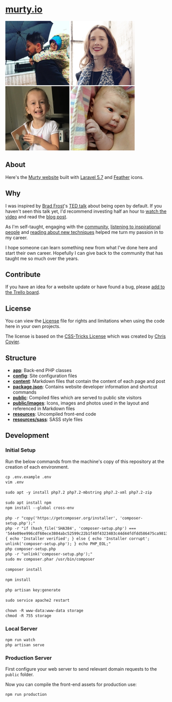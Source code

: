 [murty.io](https://murty.io)
=======

[![Brendan](/public/images/brendan/brendan_murty.jpg)](https://murty.io/brendan) [![Ella](/public/images/ella/ella_condon.jpg)](https://ellacondon.com/) [![Isla](/public/images/isla/isla_murty.jpg)](https://murty.io/isla) [![Freya](/public/images/freya/freya_murty.jpg)](https://murty.io/freya)

## About

Here's the [Murty website](https://murty.io) built with [Laravel 5.7](https://laravel.com/) and [Feather](http://feathericons.com) icons.

## Why

I was inspired by [Brad Frost](https://github.com/bradfrost)'s [TED talk](https://twitter.com/brad_frost/status/476515058738925568) about being open by default. If you haven't seen this talk yet, I'd recommend investing half an hour to [watch the video](https://www.youtube.com/watch?v=7rW9vTrN6OU) and read the [blog post](http://bradfrostweb.com/blog/post/creative-exhaust/).

As I'm self-taught, engaging with the [community](https://twitter.com/brendanmurty/lists/development/members), [listening to inspirational people](http://boagworld.com/show) and [reading about new techniques](https://signalvnoise.com/programming) helped me turn my passion in to my career.

I hope someone can learn something new from what I've done here and start their own career. Hopefully I can give back to the community that has taught me so much over the years.

## Contribute

If you have an idea for a website update or have found a bug, please [add to the Trello board](https://trello.com/b/ag7rb8Hk/murtyio).

## License

You can view the [License](license.md) file for rights and limitations when using the code here in your own projects.

The license is based on the [CSS-Tricks License](https://css-tricks.com/license/) which was created by [Chris Coyier](https://github.com/chriscoyier/).

## Structure

- **[app](app/)**: Back-end PHP classes
- **[config](config/)**: Site configuration files
- **[content](content/)**: Markdown files that contain the content of each page and post
- **[package.json](package.json)**: Contains website developer information and shortcut commands
- **[public](public/)**: Compiled files which are served to public site visitors
- **[public/images](public/images/)**: Icons, images and photos used in the layout and referenced in Markdown files
- **[resources](resources)**: Uncompiled front-end code
- **[resources/sass](resources/sass)**: SASS style files

## Development

### Initial Setup

Run the below commands from the machine's copy of this repository at the creation of each environment.

```
cp .env.example .env
vim .env

sudo apt -y install php7.2 php7.2-mbstring php7.2-xml php7.2-zip

sudo apt install npm
npm install --global cross-env

php -r "copy('https://getcomposer.org/installer', 'composer-setup.php');"
php -r "if (hash_file('SHA384', 'composer-setup.php') === '544e09ee996cdf60ece3804abc52599c22b1f40f4323403c44d44fdfdd586475ca9813a858088ffbc1f233e9b180f061') { echo 'Installer verified'; } else { echo 'Installer corrupt'; unlink('composer-setup.php'); } echo PHP_EOL;"
php composer-setup.php
php -r "unlink('composer-setup.php');"
sudo mv composer.phar /usr/bin/composer

composer install

npm install

php artisan key:generate

sudo service apache2 restart

chown -R www-data:www-data storage
chmod -R 755 storage
```

### Local Server

```
npm run watch
php artisan serve
```

### Production Server

First configure your web server to send relevant domain requests to the `public` folder.

Now you can compile the front-end assets for production use:

```
npm run production
```
